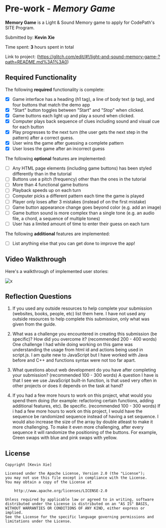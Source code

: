 # Pre-work - *Memory Game*

**Memory Game** is a Light & Sound Memory game to apply for CodePath's SITE Program. 

Submitted by: **Kevin Xie**

Time spent: **3** hours spent in total

Link to project: (https://glitch.com/edit/#!/light-and-sound-memory-game-?path=README.md%3A1%3A0)

## Required Functionality

The following **required** functionality is complete:

* [x] Game interface has a heading (h1 tag), a line of body text (p tag), and four buttons that match the demo app
* [x] "Start" button toggles between "Start" and "Stop" when clicked. 
* [x] Game buttons each light up and play a sound when clicked. 
* [x] Computer plays back sequence of clues including sound and visual cue for each button
* [x] Play progresses to the next turn (the user gets the next step in the pattern) after a correct guess. 
* [x] User wins the game after guessing a complete pattern
* [x] User loses the game after an incorrect guess

The following **optional** features are implemented:

* [ ] Any HTML page elements (including game buttons) has been styled differently than in the tutorial
* [ ] Buttons use a pitch (frequency) other than the ones in the tutorial
* [ ] More than 4 functional game buttons
* [ ] Playback speeds up on each turn
* [ ] Computer picks a different pattern each time the game is played
* [ ] Player only loses after 3 mistakes (instead of on the first mistake)
* [ ] Game button appearance change goes beyond color (e.g. add an image)
* [ ] Game button sound is more complex than a single tone (e.g. an audio file, a chord, a sequence of multiple tones)
* [ ] User has a limited amount of time to enter their guess on each turn

The following **additional** features are implemented:

- [ ] List anything else that you can get done to improve the app!

## Video Walkthrough

Here's a walkthrough of implemented user stories:

![x](http://g.recordit.co/KXDOLnHIS5.gif)


## Reflection Questions
1. If you used any outside resources to help complete your submission (websites, books, people, etc) list them here. 
I have not used any outside resources to help complete this submission, only what was given from the guide.

2. What was a challenge you encountered in creating this submission (be specific)? How did you overcome it? (recommended 200 - 400 words) 
One challenge I had while doing working on this game was understanding the usage from html id and actions being used in script.js. I am quite new to JavaScript but I have worked with Java before and C++ and functions syntax were not too far apart.

3. What questions about web development do you have after completing your submission? (recommended 100 - 300 words) 
A question I have is that I see we use JavaScript built-in function, is that used very often in other projects or does it depends on the task at hand?

4. If you had a few more hours to work on this project, what would you spend them doing (for example: refactoring certain functions, adding additional features, etc). Be specific. (recommended 100 - 300 words) 
If i had a few more hours to work on this project, I would have the sequence be randomized sequence instead of having a set sequence. I would also increase the size of the array by double atleast to make it more challenging. To make it even more challenging, after every sequence it will randomize the positioning of the buttons. For example, Green swaps with blue and pink swaps with yellow.



## License

    Copyright [Kevin Xie]

    Licensed under the Apache License, Version 2.0 (the "License");
    you may not use this file except in compliance with the License.
    You may obtain a copy of the License at

        http://www.apache.org/licenses/LICENSE-2.0

    Unless required by applicable law or agreed to in writing, software
    distributed under the License is distributed on an "AS IS" BASIS,
    WITHOUT WARRANTIES OR CONDITIONS OF ANY KIND, either express or implied.
    See the License for the specific language governing permissions and
    limitations under the License.

